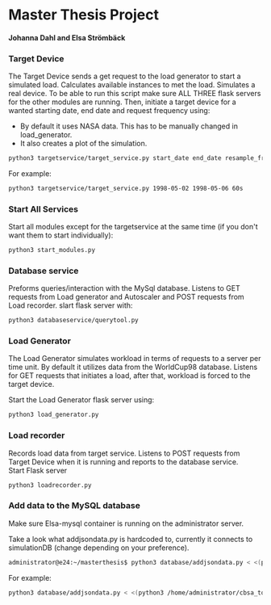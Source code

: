 # Master Thesis Project
#### Johanna Dahl and Elsa Strömbäck

### Target Device

The Target Device sends a get request to the load generator to start a simulated load. Calculates available instances to met the load. Simulates a real device. 
To be able to run this script make sure ALL THREE flask servers for the other modules are running. Then, initiate a target device for a wanted starting date, end date and request frequency using:
- By default it uses NASA data. This has to be manually changed in load_generator.
- It also creates a plot of the simulation.

````bash
python3 targetservice/target_service.py start_date end_date resample_frequency
````
For example: 
````bash
python3 targetservice/target_service.py 1998-05-02 1998-05-06 60s
````
### Start All Services
Start all  modules except for the targetservice at the same time (if you don't want them to start individually):
````bash
python3 start_modules.py
````

### Database service
Preforms queries/interaction with the MySql database. Listens to GET requests from Load generator and Autoscaler and POST requests from Load recorder. 
slart flask server with: 

````bash
python3 databaseservice/querytool.py
````

### Load Generator
The Load Generator simulates workload in terms of requests to a server per time unit. By default it utilizes data from the WorldCup98 database.
Listens for GET requests that initiates a load, after that, workload is forced to the target device.

Start the Load Generator flask server using:

````bash
python3 load_generator.py
````


### Load recorder
Records load data from target service. Listens to POST requests from Target Device when it is running and reports to the database service.  
Start Flask server
````bash
python3 loadrecorder.py
````



### Add data to the MySQL database 
Make sure Elsa-mysql container is running on the administrator server.

Take a look what addjsondata.py is hardcoded to, currently it connects to simulationDB (change depending on your preference).

````bash
administrator@e24:~/masterthesis$ python3 database/addjsondata.py < <(python3 /home/administrator/cbsa_tools/view.py --dataset WORLDCUP98 --input /home/administrator/cbsa_tools/worldcup98.zip --start [time] --duration [in hours] --format json)
````
For example: 
````bash
python3 database/addjsondata.py < <(python3 /home/administrator/cbsa_tools/view.py --dataset WORLDCUP98 --input /home/administrator/cbsa_tools/worldcup98.zip --start 1998-06-22T21:00:00 --duration 3h --format json)
````
